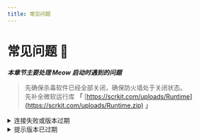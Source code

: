 ```yaml
---
title: 常见问题
---
```


# 常见问题 🤔

<head>
  <meta charset="utf-8" />
  <meta name="description" content="Meow 官方教程，最全面的 Meow 中文参考文档。"/>
  <meta name="keywords" content="Meow"/>
  <meta name="author" content="Meow"/>
</head>

***本章节主要处理 Meow 启动时遇到的问题***  

> 先确保杀毒软件已经全部关闭，确保防火墙处于关闭状态。  
> 先补全微软运行库 **「** [https://scrkit.com/uploads/Runtime](https://scrkit.com/uploads/Runtime.zip) **」**  

<details>
<summary>连接失败或版本过期</summary>

Meow 服务器问题，只能等待，如果时间过长，作者会给补偿。

</details>

<details>
<summary>提示版本已过期</summary>

下载新的 Meow 版本。

</details>
